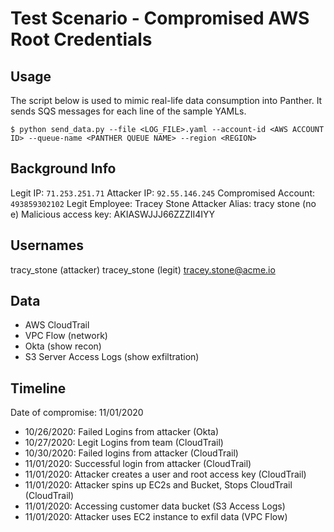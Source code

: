 # Test Scenario - Compromised AWS Root Credentials

## Usage

The script below is used to mimic real-life data consumption into Panther. It sends SQS messages for each line of the sample YAMLs.

```
$ python send_data.py --file <LOG_FILE>.yaml --account-id <AWS ACCOUNT ID> --queue-name <PANTHER QUEUE NAME> --region <REGION>
```

## Background Info

Legit IP: `71.253.251.71`
Attacker IP: `92.55.146.245`
Compromised Account: `493859302102`
Legit Employee: Tracey Stone
Attacker Alias: tracy stone (no e)
Malicious access key: AKIASWJJJ66ZZZII4IYY

## Usernames

tracy_stone (attacker)
tracey_stone (legit)
tracey.stone@acme.io

## Data

- AWS CloudTrail
- VPC Flow (network)
- Okta (show recon)
- S3 Server Access Logs (show exfiltration)

## Timeline

Date of compromise: 11/01/2020

- 10/26/2020: Failed Logins from attacker (Okta) 
- 10/27/2020: Legit Logins from team (CloudTrail) 
- 10/30/2020: Failed logins from attacker (CloudTrail) 
- 11/01/2020: Successful login from attacker (CloudTrail) 
- 11/01/2020: Attacker creates a user and root access key (CloudTrail)
- 11/01/2020: Attacker spins up EC2s and Bucket, Stops CloudTrail (CloudTrail) 
- 11/01/2020: Accessing customer data bucket (S3 Access Logs) 
- 11/01/2020: Attacker uses EC2 instance to exfil data (VPC Flow) 

